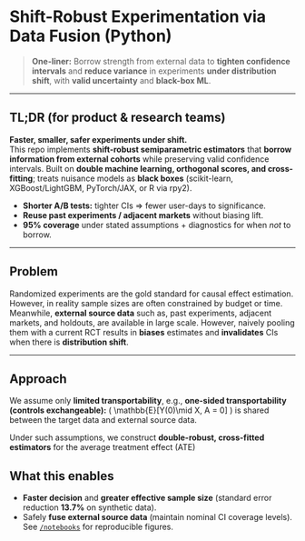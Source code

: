 # Shift-Robust Experimentation via Data Fusion (Python)

> **One-liner:** Borrow strength from external data to **tighten confidence intervals** and **reduce variance** in experiments **under distribution shift**, with **valid uncertainty** and **black-box ML**.
---

## TL;DR (for product & research teams)

**Faster, smaller, safer experiments under shift.**  
This repo implements **shift-robust semiparametric estimators** that **borrow information from external cohorts** while preserving valid confidence intervals. Built on **double machine learning, orthogonal scores, and cross-fitting**; treats nuisance models as **black boxes** (scikit-learn, XGBoost/LightGBM, PyTorch/JAX, or R via rpy2).

- **Shorter A/B tests:** tighter CIs ⇒ fewer user-days to significance.  
- **Reuse past experiments / adjacent markets** without biasing lift.  
- **95% coverage** under stated assumptions + diagnostics for when *not* to borrow.

---

## Problem

Randomized experiments are the gold standard for causal effect estimation. However, in reality sample sizes are often constrained by budget or time. Meanwhile, **external source data** such as, past experiments, adjacent markets, and holdouts, are available in large scale. However, naively pooling them with a current RCT results in **biases** estimates and **invalidates** CIs when there is **distribution shift**.

---

## Approach

We assume only **limited transportability**, e.g., **one-sided transportability (controls exchangeable):** \( \mathbb{E}[Y(0)\mid X, A = 0] \) is shared between the target data and external source data.   

Under such assumptions, we construct **double-robust, cross-fitted estimators** for the average treatment effect (ATE)

## What this enables

- **Faster decision** and **greater effective sample size** (standard error reduction **13.7%** on synthetic data).
- Safely **fuse external source data** (maintain nominal CI coverage levels).  
See [`/notebooks`](./notebooks/ate_fusion.ipynb) for reproducible figures.

